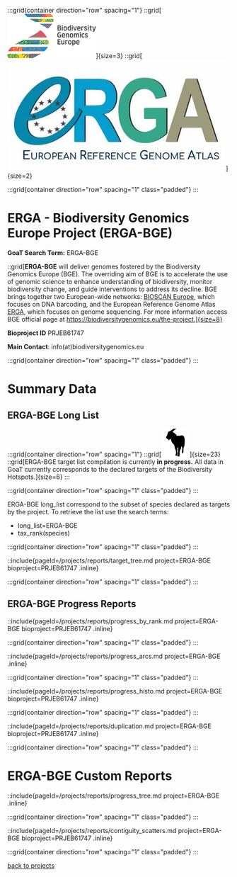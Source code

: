 :::grid{container direction="row" spacing="1"}
::grid[![GoaT](/static/images/biodiversity_genomics.png)]{size=3}
::grid[![GoaT](/static/images/ERGA_logo_rect.jpg)]{size=2}

:::grid{container direction="row" spacing="1" class="padded"}
:::

# ERGA - Biodiversity Genomics Europe Project (ERGA-BGE)

**GoaT Search Term:** ERGA-BGE

::grid[**ERGA-BGE** will deliver genomes fostered by the Biodiversity Genomics Europe (BGE). The overriding aim of BGE is to accelerate the use of genomic science to enhance understanding of biodiversity, monitor biodiversity change, and guide interventions to address its decline. BGE brings together two European-wide networks: [BIOSCAN Europe](https://www.bioscaneurope.org/), which focuses on DNA barcoding, and the European Reference Genome Atlas [ERGA](https://www.erga-biodiversity.eu/), which focuses on genome sequencing. For more information access BGE official page at https://biodiversitygenomics.eu/the-project.]{size=8}

**Bioproject ID** PRJEB61747

**Main Contact**: info(at)biodiversitygenomics.eu

:::grid{container direction="row" spacing="1" class="padded"}
:::

# Summary Data

## ERGA-BGE Long List

:::grid{container direction="row" spacing="1"}
::grid[![GoaT](/static/images/capra3.png)]{size=23}
::grid[ERGA-BGE target list compilation is currently **in progress.** All data in GoaT currently corresponds to the declared targets of the Biodiversity Hotspots.]{size=6}
:::

:::grid{container direction="row" spacing="1" class="padded"}
:::

ERGA-BGE long_list correspond to the subset of species declared as targets by the project. To retrieve the list use the search terms:

- long_list=ERGA-BGE
- tax_rank(species)

:::grid{container direction="row" spacing="1" class="padded"}
:::

::include{pageId=/projects/reports/target_tree.md project=ERGA-BGE bioproject=PRJEB61747 .inline}

:::grid{container direction="row" spacing="1" class="padded"}
:::

## ERGA-BGE Progress Reports

::include{pageId=/projects/reports/progress_by_rank.md project=ERGA-BGE bioproject=PRJEB61747 .inline}

:::grid{container direction="row" spacing="1" class="padded"}
:::

::include{pageId=/projects/reports/progress_arcs.md project=ERGA-BGE .inline}

:::grid{container direction="row" spacing="1" class="padded"}
:::

::include{pageId=/projects/reports/progress_histo.md project=ERGA-BGE bioproject=PRJEB61747 .inline}

:::grid{container direction="row" spacing="1" class="padded"}
:::

::include{pageId=/projects/reports/duplication.md project=ERGA-BGE bioproject=PRJEB61747 .inline}

:::grid{container direction="row" spacing="1" class="padded"}
:::

# ERGA-BGE Custom Reports

::include{pageId=/projects/reports/progress_tree.md project=ERGA-BGE .inline}

:::grid{container direction="row" spacing="1" class="padded"}
:::

::include{pageId=/projects/reports/contiguity_scatters.md project=ERGA-BGE bioproject=PRJEB61747 .inline}

:::grid{container direction="row" spacing="1" class="padded"}
:::

[back to projects](/projects)

